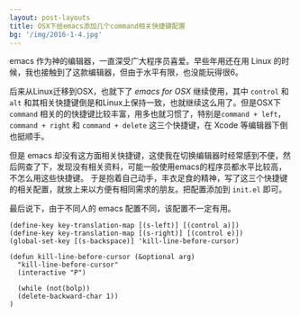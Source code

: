 ```yaml
---
layout: post-layouts
title: OSX下给emacs添加几个command相关快捷键配置
bg: '/img/2016-1-4.jpg'
---
```


emacs 作为神的编辑器，一直深受广大程序员喜爱。早些年用还在用 Linux 的时候，我也接触到了这款编辑器，但由于水平有限，也没能玩得很6。

后来从Linux迁移到OSX，也就下了 *emacs for OSX* 继续使用，其中 `control` 和 `alt` 和其相关快捷键倒是和Linux上保持一致，也就继续这么用了。但是OSX下 `command`  相关的的快捷键比较丰富，用多也就习惯了，特别是`command + left`，`command + right` 和 `command + delete` 这三个快捷键，在 Xcode 等编辑器下倒也挺顺手。

但是 emacs 却没有这方面相关快捷键，这使我在切换编辑器时经常感到不便，然后网查了下，发现没有相关资料，可能一般使用emacs的程序员都水平比较高，不怎么用这些快捷键。
于是抱着自己动手，丰衣足食的精神，写了这三个快捷键的相关配置，就放上来以方便有相同需求的朋友。把配置添加到 `init.el` 即可。

最后说下，由于不同人的 emacs 配置不同，该配置不一定有用。

    (define-key key-translation-map [(s-left)] [(control a)])
    (define-key key-translation-map [(s-right)] [(control e)])
    (global-set-key [(s-backspace)] 'kill-line-before-cursor)

    (defun kill-line-before-cursor (&optional arg)
      "kill-line-before-cursor"
      (interactive "P")

      (while (not(bolp))
      (delete-backward-char 1))  
    )
